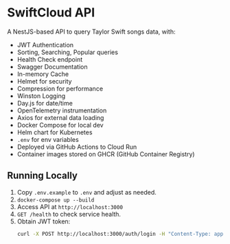 # SwiftCloud API

A NestJS-based API to query Taylor Swift songs data, with:
- JWT Authentication
- Sorting, Searching, Popular queries
- Health Check endpoint
- Swagger Documentation
- In-memory Cache
- Helmet for security
- Compression for performance
- Winston Logging
- Day.js for date/time
- OpenTelemetry instrumentation
- Axios for external data loading
- Docker Compose for local dev
- Helm chart for Kubernetes
- `.env` for env variables
- Deployed via GitHub Actions to Cloud Run
- Container images stored on GHCR (GitHub Container Registry)

## Running Locally

1. Copy `.env.example` to `.env` and adjust as needed.
2. `docker-compose up --build`
3. Access API at `http://localhost:3000`
4. `GET /health` to check service health.
5. Obtain JWT token:
   ```bash
   curl -X POST http://localhost:3000/auth/login -H "Content-Type: application/json" -d '{"apiKey":"my-api-key"}'